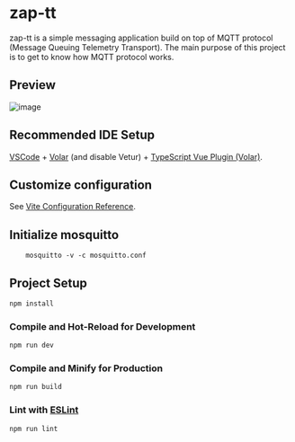# zap-tt

zap-tt is a simple messaging application build on top of MQTT protocol (Message Queuing Telemetry Transport). The main purpose of this project is to get to know how MQTT protocol works.

## Preview

![image](https://github.com/arufonsekun/zap-tt/assets/19571204/c3419054-dc54-4c94-965e-3bc8b5a83630)

## Recommended IDE Setup

[VSCode](https://code.visualstudio.com/) + [Volar](https://marketplace.visualstudio.com/items?itemName=Vue.volar) (and disable Vetur) + [TypeScript Vue Plugin (Volar)](https://marketplace.visualstudio.com/items?itemName=Vue.vscode-typescript-vue-plugin).

## Customize configuration

See [Vite Configuration Reference](https://vitejs.dev/config/).

## Initialize mosquitto

```
    mosquitto -v -c mosquitto.conf
```

## Project Setup

```sh
npm install
```

### Compile and Hot-Reload for Development

```sh
npm run dev
```

### Compile and Minify for Production

```sh
npm run build
```

### Lint with [ESLint](https://eslint.org/)

```sh
npm run lint
```
